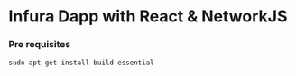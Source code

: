 # Infura Dapp with React &amp; NetworkJS

### Pre requisites
```
sudo apt-get install build-essential

```

